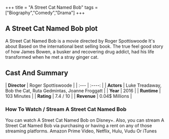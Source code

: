 +++
title = "A Street Cat Named Bob"
tags = ["Biography","Comedy","Drama"]
+++
## A Street Cat Named Bob plot
A Street Cat Named Bob is a movie directed by Roger Spottiswoode It's about Based on the international best selling book. The true feel good story of how James Bowen, a busker and recovering drug addict, had his life transformed when he met a stray ginger cat.
## Cast And Summary
| **Director**      | Roger Spottiswoode |
    | :---        |    :----:   |
    |  **Actors** | Luke Treadaway, Bob the Cat, Ruta Gedmintas, Joanne Froggatt |
    | **Year**   | 2016    |
    |  **Runtime** | 103 Minutes |
    |  **Rating** | 7.4 / 10 | 
    |  **Revenue** | 0.04$ Millions |
### How To Watch / Stream A Street Cat Named Bob
You can watch A Street Cat Named Bob on Disney+.
Also, you can stream A Street Cat Named Bob via purchasing or having a rent on any of those streaming platforms.
Amazon Prime Video, Netflix, Hulu, Vudu Or iTunes